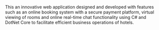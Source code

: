 This an innovative web application designed and developed with features such as an online booking system with a secure payment platform, virtual viewing of rooms and online real-time chat functionality using C# and DotNet Core to facilitate efficient business operations of hotels. 

